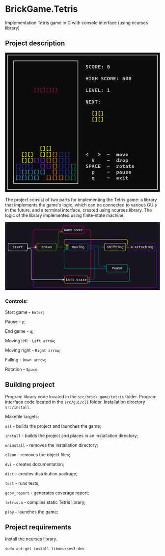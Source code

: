 # BrickGame.Tetris
Implementation Tetris game in C with console interface (using ncurses library)

## Project description

![Tetris](misc/images/tetris_view.png) 

The project consist of two parts for implementing the Tetris game: a library that implements the game's logic, which can be connected to various GUIs in the future, and a terminal interface, created using ncurses library. The logic of the library implemented using finite-state machine:

![Tetris finite-state machine](misc/images/fsm_tetris.png)

### Controls:

Start game - `Enter`;

Pause - `p`;

End game - `q`;

Moving left - `Left arrow`;

Moving right - `Right arrow`;

Falling - `Down arrow`;

Rotation - `Space`.

## Building project

Program library code located in the `src/brick_game/tetris` folder.
Program interface code located in the `src/gui/cli` folder.
Installation directory `src/install`.

Makefile targets: 

`all` - builds the project and launches the game;

`install` - builds the project and places in an installation directory;

`uninstall` - removes the installation directory;

`clean` - removes the object files;

`dvi` - creates documentation;

`dist` - creates distribution package;

`test` - runs tests;

`gcov_report` - generates coverage report;

`tetris.a` - compiles static Tetris library;

`play` - launches the game;

## Project requirements

Install the ncurses library.

`sudo apt-get install libncurses5-dev`


